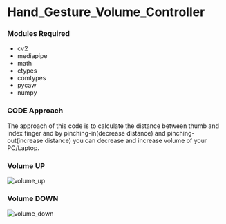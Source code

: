 # Hand_Gesture_Volume_Controller
### Modules Required 

- cv2
- mediapipe
- math
- ctypes
- comtypes
- pycaw
- numpy


### CODE Approach

The approach of this code is to calculate the distance between thumb and index finger and by pinching-in(decrease distance) and pinching-out(increase distance) you can decrease and increase volume of your PC/Laptop.

### Volume UP

![volume_up](https://user-images.githubusercontent.com/89788164/180642311-d2d185fa-f647-4030-93cb-86caa1ef5aba.png)



### Volume DOWN

![volume_down](https://user-images.githubusercontent.com/89788164/180642347-2a788d5c-ec60-4305-8562-d3988f931972.png)

